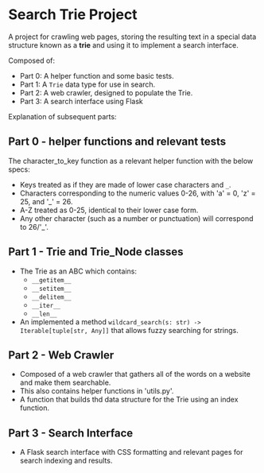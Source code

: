 # Search Trie Project

A project for crawling web pages, storing the resulting text in a special data structure known as a **trie** and using it to implement a search interface.

Composed of:
- Part 0: A helper function and some basic tests.
- Part 1: A `Trie` data type for use in search.
- Part 2: A web crawler, designed to populate the Trie.
- Part 3: A search interface using Flask

Explanation of subsequent parts:

## Part 0 - helper functions and relevant tests

The character_to_key function as a relevant helper function with the below specs:
- Keys  treated as if they are made of lower case characters and `_`.
- Characters corresponding to the numeric values 0-26, with 'a' = 0, 'z' = 25, and '_' = 26.
- A-Z treated as 0-25, identical to their lower case form.
- Any other character (such as a number or punctuation) will correspond to 26/'_'.

## Part 1 - Trie and Trie_Node classes

- The Trie as an ABC which contains:
    - `__getitem__`
    - `__setitem__`
    - `__delitem__`
    - `__iter__`
    - `__len__`
- An implemented a method `wildcard_search(s: str) -> Iterable[tuple[str, Any]]` that allows fuzzy searching for strings.

## Part 2 - Web Crawler

- Composed of a web crawler that gathers all of the words on a website and make them searchable.
- This also contains helper functions in 'utils.py'.
- A function that builds thd data structure for the Trie using an index function.


## Part 3 - Search Interface

- A Flask search interface with CSS formatting and relevant pages for search indexing and results.
